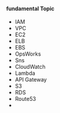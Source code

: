 #### fundamental Topic
* IAM
* VPC
* EC2
* ELB
* EBS
* OpsWorks
* Sns
* CloudWatch
* Lambda
* API Gateway
* S3
* RDS
* Route53
* 

